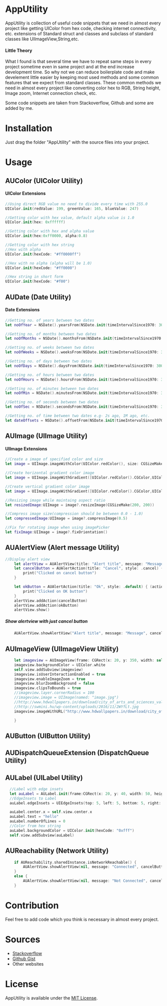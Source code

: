 # AppUtility
AppUtility is collection of useful code snippets that we need in almost every project like getting UIColor from hex code, checking internet connectivity, etc. extensions of Standard struct and classes and subclass of standard classes like UIImageView,String,etc.
#### Little Theory
What I found is that several time we have to repeat same steps in every project sometime even in same project and at the end increase development time. So why not we can reduce boilerplate code and make develement little easier by keeping most used methods and some common features that we expect from standard classes. These common methods we need in almost every project like converting color hex to RGB, String height, Image zoom, Internet connection check, etc. 

Some code snippets are taken from  Stackoverflow, Github and some are added by me.

# Installation
Just drag the folder "AppUtility" with the source files into your project.

# Usage
## AUColor (UIColor Utility)
#### UIColor Extensions
```Swift
//Using direct RGB value no need to divide every time with 255.0
UIColor.init(redValue: 199, greenValue: 165, blueValue: 247)

//Getting color with hex value, default alpha value is 1.0
UIColor.init(hex: 0xffffff)

//Getting color with hex and alpha value
UIColor.init(hex:0xff0000, alpha:0.8)

//Getting color with hex string
//Hex with alpha
UIColor.init(hexCode: "#ff0000ff")

//Hex with no alpha (alpha will be 1.0)
UIColor.init(hexCode: "#ff0000")

//Hex string in short form
UIColor.init(hexCode: "#f00")
```

## AUDate (Date Utility)
#### Date Extensions
```Swift
//Getting no. of years between two dates
let noOfYear = NSDate().yearsFrom(NSDate.init(timeIntervalSince1970: 3000000000))

//Getting no. of months between two dates
let noOfMonths = NSDate().monthsFrom(NSDate.init(timeIntervalSince1970: 3000000000))

//Getting no. of weeks between two dates
let noOfWeeks = NSDate().weeksFrom(NSDate.init(timeIntervalSince1970: 3000000000))

//Getting no. of days between two dates
let noOfDays = NSDate().daysFrom(NSDate.init(timeIntervalSince1970: 3000000000))

//Getting no. of hours between two dates
let noOfHours = NSDate().hoursFrom(NSDate.init(timeIntervalSince1970: 3000000000))

//Getting no. of minutes between two dates
let noOfMin = NSDate().minutesFrom(NSDate.init(timeIntervalSince1970: 3000000000))

//Getting no. of seconds between two dates
let noOfSec = NSDate().secondsFrom(NSDate.init(timeIntervalSince1970: 3000000000))

//Getting no. of time between two dates e.g- 2s ago, 1M ago, etc.
let dateOffsets = NSDate().offsetFrom(NSDate.init(timeIntervalSince1970: 3000000000))
```

## AUImage (UIImage Utility)
#### UIImage Extensions
```Swift
//Create a image of specified color and size
let image = UIImage.imageWithColor(UIColor.redColor(), size: CGSizeMake(100, 100))

//Create horizontal gradient color image
let image = UIImage.imageWithGradient([UIColor.redColor().CGColor,UIColor.yellowColor().CGColor], size: CGSizeMake(560, 400))

//Create vertical gradient color image
let image = UIImage.imageWithGradient([UIColor.redColor().CGColor,UIColor.yellowColor().CGColor], size: CGSizeMake(560, 400), verticalGradient: true)

//Resizing image while maintaing aspect ratio
let resizedImage:UIImage = image?.resizeImage(CGSizeMake(200, 200))

//Compress image size(compression should be between 0.0 - 1.0)
let compressedImage:UIImage = image?.compressImage(0.5)

//Fix for rotating image when using imagePicker
let fixImage:UIImage = image?.fixOrientation()
```
## AUAlertView (Alert message Utility)
```Swift
//Display alert view
    let alertView = AUAlertView(title: "Alert title", message: "Message")
    let cancelButton = AUAlertAction(title: "Cancel", style: .cancel) { (action) in
        print("Clicked on cancel button")
    }

    let okButton = AUAlertAction(title: "Ok", style: .default) { (action) in
        print("Clicked on OK button")
    }
    alertView.addAction(cancelButton)
    alertView.addAction(okButton)
    alertView.show()
```
##### Show alertview with just cancel button
```Swift
    AUAlertView.showAlertView("Alert title", message: "Message", cancelButtonTitle: "OK")
```

## AUImageView (UIImageView Utility)
```Swift
    let imageview = AUImageView(frame: CGRect(x: 20, y: 350, width: self.view.frame.size.width - 40, height: 200))
    imageview.backgroundColor = UIColor.white
    self.view.addSubview(imageview)
    imageview.isUserInteractionEnabled = true
    imageview.enableImageZoom = true
    imageview.blurZoomBackground = false
    imageview.clipsToBounds = true
    //imageview.layer.cornerRadius = 100
    //imageview.image = UIImage(named: "image.jpg")
    //http://www.hdwallpapers.in/download/city_of_arts_and_sciences_valencia_spain-1280x800.jpg
    //http://swmini.hu/wp-content/uploads/2016/11/2WYfLt.jpg
    imageview.imageWithURL("http://www.hdwallpapers.in/download/city_of_arts_and_sciences_valencia_spain-1280x800.jpg", withLoadingIndictor: true) { (status) in

    }
```

## AUButton (UIButton Utility)

## AUDispatchQueueExtension (DispatchQueue Utility)

## AULabel (UILabel Utility)
```Swift
  //Label with edge insets
  let auLabel = AULabel.init(frame:CGRect(x: 20, y: 40, width: 50, height: 30))
  //EdgeInsets to Label
  auLabel.edgeInsets = UIEdgeInsets(top: 5, left: 5, bottom: 5, right: 5)

  auLabel.center.x = self.view.center.x
  auLabel.text = "hello"
  auLabel.numberOfLines = 0
  //Color from hex string
  auLabel.backgroundColor = UIColor.init(hexCode: "0xfff")
  self.view.addSubview(auLabel)
```

## AUReachability (Network Utility)
```Swift
    if AUReachability.sharedInstance.isNetworkReachable() {
        AUAlertView.showAlertView(nil, message: "Connected", cancelButtonTitle: "Cancel")
    }
    else {
        AUAlertView.showAlertView(nil, message: "Not Connected", cancelButtonTitle: "Cancel")
    }
```

# Contribution
Feel free to add code which you think is necessary in almost every project.

# Sources
* [Stackoverflow](http://stackoverflow.com/)
* [Github Gist](https://gist.github.com/discover)
* Other websites

# License
AppUtility is available under the [MIT License](https://raw.githubusercontent.com/sunilsharma08/AppUtility/master/License).
